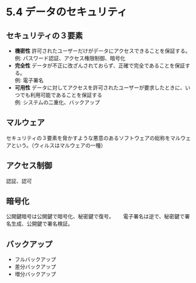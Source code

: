 # 5.4 データのセキュリティ

## セキュリティの３要素

- **機密性** 許可されたユーザーだけがデータにアクセスできることを保証する。  
例: パスワード認証、アクセス権限制御、暗号化
- **完全性** データが不正に改ざんされておらず、正確で完全であることを保証する。  
例: 電子署名
- **可用性** データに対してアクセスを許可されたユーザーが要求したときに、いつでも利用可能であることを保証する  
例: システムの二重化、バックアップ

## マルウェア

セキュリティの３要素を脅かすような悪意のあるソフトウェアの総称をマルウェアという。（ウィルスはマルウェアの一種）

## アクセス制御

認証、認可

## 暗号化

公開鍵暗号は公開鍵で暗号化、秘密鍵で復号。　　
電子署名は逆で、秘密鍵で署名生成、公開鍵で署名検証。

## バックアップ

- フルバックアップ
- 差分バックアップ
- 増分バックアップ
